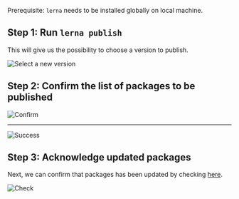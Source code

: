 Prerequisite: `lerna` needs to be installed globally on local machine.

## Step 1: Run `lerna publish`

This will give us the possibility to choose a version to publish.

![Select a new version](https://github.com/eventespresso/barista/raw/master/docs/asssts/select-new-version.png)

## Step 2: Confirm the list of packages to be published

![Confirm](https://github.com/eventespresso/barista/raw/master/docs/asssts/packages-to-be-published.png)

---

![Success](https://github.com/eventespresso/barista/raw/master/docs/asssts/success.png)

## Step 3: Acknowledge updated packages

Next, we can confirm that packages has been updated by checking [here](https://github.com/orgs/eventespresso/packages?repo_name=barista).

![Check](https://github.com/eventespresso/barista/raw/master/docs/asssts/gh-check.png)
